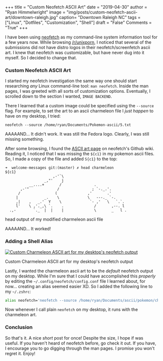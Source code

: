 +++
title  = "Custom Neofetch ASCII Art"
date   = "2019-04-30"
author = "Ryan Himmelwright"
image  = "img/posts/custom-neofetch-ascii-art/downtown-raleigh.jpg"
caption= "Downtown Raleigh NC"
tags   = ["Linux", "Dotfiles", "Customization", "Shell"]
draft  = "False"
Comments = "True"
+++

I have been using [neofetch](https://github.com/dylanaraps/neofetch) as my
command-line system information tool for a few years now. While browsing
[/r/unixporn](https://reddit.com/r/unixporn/), I noticed that several
of the submissions did not have distro logos in their neofetch/screenfetch
ascii art. I knew that neofetch was customizable, but have never dug
into it myself. So I decided to change that.

<!--more-->



### Custom Neofetch ASCII Art

I started my neofetch investigation the same way one should start researching
*any* Linux command-line tool: `man neofetch`. Inside the man pages, I was
greeted with all sorts of customization options. Eventually, I scrolled down to
the section I wanted, `IMAGE BACKEND`.

There I learned that a custom image could be specified using the `--source` flag.
For example, to set the art to an ascii charmeleon file I *just happen* to have
on my desktop, I tried:

```shell
neofetch --source /home/ryan/Documents/Pokemon-ascii/5.txt
```

AAAAAND... It didn't work. It was still the Fedora logo. Clearly, I was still
missing something.

After some browsing, I found the [ASCII art
page](https://github.com/dylanaraps/neofetch/wiki/Custom-Ascii-art-file-format)
on neofetch's Github wiki. Reading it, I noticed that I was missing the `${c1}`
in my pokemon ascii files. So, I made a copy of the file and added `S{c1}` to
the top:

```
➜  welcome-messages git:(master) ✗ head charmeleon
${c1}
                      ,-'`\
                  _,"'    j
           __....+       /               .
       ,-'"             /               ; `-._.'.
      /                (              ,'       .'
     |            _.    \             \   ---._ `-.
     ,|    ,   _.'  Y    \             `- ,'   \   `.`.
     l'    \ ,'._,\ `.    .              /       ,--. l
  .,-        `._  |  |    |              \       _   l .
```
<div class="caption">head output of my modified charmeleon ascii file</div>

AAAAAND... It worked!

### Adding a Shell Alias


<a href="/img/posts/custom-neofetch-ascii-art/charmeleon-neofetch.png"><img alt="Custom Charmeleon ASCII art for my desktop's neofetch output" src="/img/posts/custom-neofetch-ascii-art/charmeleon-neofetch.png" style="max-width: 100%;"/></a>
<div class="caption">Custom Charmeleon ASCII art for my desktop's neofetch output</div>

Lastly, I wanted the charmeleon ascii art to be the *default* neofetch output on my
desktop. While I'm sure that I could have accomplished this *properly* by
editing the `~/.config/neofetch/config.conf` file I learned about, for now...
creating an alias seemed easier XD. So I added the following line to my
`~/.zshrc`:

```bash
alias neofetch='neofetch --source /home/ryan/Documents/ascii/pokemon/charmeleon'
```

Now whenever I call plain `neofetch` on my desktop, it runs with the charmeleon
art.

### Conclusion

So that's it. A nice *short* post for once! Despite the size, I hope if was
useful. If you haven't heard of neofetch before, go check it out. If you have,
I encourage you to go digging through the man pages. I promise you won't regret
it.  Enjoy!
